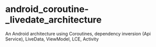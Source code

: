 # android_coroutine-_livedate_architecture
An Android architecture using Coroutines, dependency inversion (Api Service), LiveData,  ViewModel, LCE, Activity
